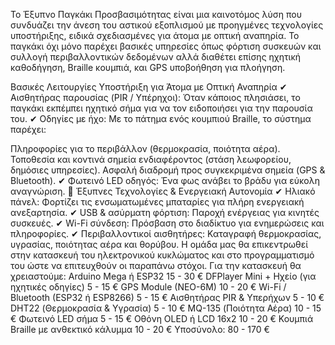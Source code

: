 Το Έξυπνο Παγκάκι Προσβασιμότητας είναι μια καινοτόμος λύση που συνδυάζει την άνεση του αστικού εξοπλισμού με προηγμένες τεχνολογίες υποστήριξης, ειδικά σχεδιασμένες για άτομα με οπτική αναπηρία. 
Το παγκάκι όχι μόνο παρέχει βασικές υπηρεσίες όπως φόρτιση συσκευών και συλλογή περιβαλλοντικών δεδομένων αλλά διαθέτει επίσης ηχητική καθοδήγηση, Braille κουμπιά, και GPS υποβοήθηση για πλοήγηση.

 Βασικές Λειτουργίες
Υποστήριξη για Άτομα με Οπτική Αναπηρία
✔ Αισθητήρας παρουσίας (PIR / Υπέρηχοι): Όταν κάποιος πλησιάσει, το παγκάκι εκπέμπει ηχητικό σήμα για να τον ειδοποιήσει για την παρουσία του.
✔ Οδηγίες με ήχο: Με το πάτημα ενός κουμπιού Braille, το σύστημα παρέχει:

Πληροφορίες για το περιβάλλον (θερμοκρασία, ποιότητα αέρα).
Τοποθεσία και κοντινά σημεία ενδιαφέροντος (στάση λεωφορείου, δημόσιες υπηρεσίες).
Ασφαλή διαδρομή προς συγκεκριμένα σημεία (GPS & Bluetooth).
✔ Φωτεινό LED οδηγός: Ένα φως ανάβει το βράδυ για εύκολη αναγνώριση.
🔋 Έξυπνες Τεχνολογίες & Ενεργειακή Αυτονομία
✔ Ηλιακό πάνελ: Φορτίζει τις ενσωματωμένες μπαταρίες για πλήρη ενεργειακή ανεξαρτησία.
✔ USB & ασύρματη φόρτιση: Παροχή ενέργειας για κινητές συσκευές.
✔ Wi-Fi σύνδεση: Πρόσβαση στο διαδίκτυο για ενημερώσεις και πληροφορίες.
✔ Περιβαλλοντικοί αισθητήρες: Καταγραφή θερμοκρασίας, υγρασίας, ποιότητας αέρα και θορύβου.
Η ομάδα μας θα επικεντρωθεί στην κατασκευή του ηλεκτρονικού κυκλώματος και στο προγραμματισμό του ώστε να επιτευχθούν οι παραπάνω στόχοι.
Για την κατασκευή θα χρειαστούμε:
Arduino Mega ή ESP32	15 - 30 €
DFPlayer Mini + Ηχείο (για ηχητικές οδηγίες)	5 - 15 €
GPS Module (NEO-6M)	10 - 20 €
Wi-Fi / Bluetooth (ESP32 ή ESP8266)	5 - 15 €
Αισθητήρας PIR & Υπερήχων	5 - 10 €
DHT22 (Θερμοκρασία & Υγρασία)	5 - 10 €
MQ-135 (Ποιότητα Αέρα)	10 - 15 €
Φωτεινό LED σήμα	5 - 15 €
Οθόνη OLED ή LCD 16x2	10 - 20 €
Κουμπιά Braille με ανθεκτικό κάλυμμα	10 - 20 €
Υποσύνολο: 80 - 170 €
